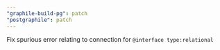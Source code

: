```yaml
---
"graphile-build-pg": patch
"postgraphile": patch
---
```


Fix spurious error relating to connection for `@interface type:relational`

